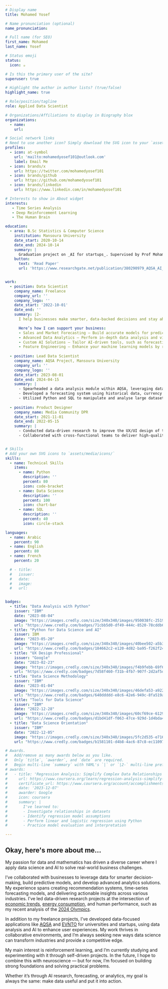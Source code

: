 ```yaml
---
# Display name
title: Mohamed Yosef

# Name pronunciation (optional)
name_pronunciation: 

# Full name (for SEO)
first_name: Mohamed
last_name: Yosef

# Status emoji
status:
  icon: ☕️

# Is this the primary user of the site?
superuser: true

# Highlight the author in author lists? (true/false)
highlight_name: true

# Role/position/tagline
role: Applied Data Scientist

# Organizations/Affiliations to display in Biography blox
organizations:
  - name: 
    url: 

# Social network links
# Need to use another icon? Simply download the SVG icon to your `assets/media/icons/` folder.
profiles:
  - icon: at-symbol
    url: 'mailto:mohamedyosef101@outlook.com'
    label: Email Me
  - icon: brands/x
    url: https://twitter.com/mohamedyosef101
  - icon: brands/github
    url: https://github.com/mohamedyosef101
  - icon: brands/linkedin
    url: https://www.linkedin.com/in/mohamedyosef101

# Interests to show in About widget
interests:
   - Time Series Analysis
   - Deep Reinforcement Learning
   - The Human Brain 

education:
  - area: B.Sc Statistics & Computer Science
    institution: Mansoura University
    date_start: 2020-10-14
    date_end: 2024-10-14
    summary: |
      Graduation project on _AI for startups_. Supervised by Prof Mohamed Ibrahim.
    button:
      text: 'Read Paper'
      url: 'https://www.researchgate.net/publication/380290979_AQSA_AI_for_Startups'


work:
  - position: Data Scientist
    company_name: Freelance
    company_url: ''
    company_logo: ''
    date_start: '2022-10-01'
    date_end: ''
    summary: |2-
      I help businesses make smarter, data-backed decisions and stay ahead of the competition by extracting actionable insights from their data.

      Here’s how I can support your business:
      - Sales and Market Forecasting – Build accurate models for predicting sales trends, interest rates, and market behaviours to inform strategic decisions. 
      - Advanced Data Analytics – Perform in-depth data analysis and visualizations to help you understand your business performance and customer behaviours.
      - Custom AI Solutions – Tailor AI-driven tools, such as forecasting systems, to automate business processes, improving efficiency and driving growth.
      - Feature Engineering – Enhance your machine learning models by refining the input data for higher accuracy and better performance.
  
  - position: Lead Data Scientist 
    company_name: AQSA Project, Mansoura University
    company_url: ''
    company_logo: ''
    date_start: 2023-08-01
    date_end: 2024-04-15
    summary: |
      - Spearheaded a data analysis module within AQSA, leveraging data pre-processing techniques and statistical analysis to extract actionable insights for small businesses.
      - Developed a forecasting system using historical data, currency exchange rates, and market trends to provide predictive insights into sales and business growth.
      - Utilized Python and SQL to manipulate and analyse large datasets streamlining the decision-making process for business stakeholders.
  
  - position: Product Designer
    company_name: Media Community DPR
    date_start: 2021-11-01
    date_end: 2022-05-15
    summary: |
      - Conducted data-driven research to improve the UX/UI design of the company’s digital products, ensuring the platform was optimized for user engagement. 
      - Collaborated with cross-functional teams to deliver high-quality design and prototype solutions


# Skills
# Add your own SVG icons to `assets/media/icons/`
skills:
  - name: Technical Skills
    items:
      - name: Python
        description: ''
        percent: 80
        icon: code-bracket
      - name: Data Science
        description: ''
        percent: 100
        icon: chart-bar
      - name: SQL
        description: ''
        percent: 40
        icon: circle-stack

languages:
  - name: Arabic
    percent: 90
  - name: English
    percent: 80
  - name: French
    percent: 20

  # - title: 
  #   issuer: 
  #   date: 
  #   image: 
  #   url: 


badges: 
  - title: "Data Analysis with Python"
    issuer: "IBM"
    date: "2023-08-04"
    image: "https://images.credly.com/size/340x340/images/950038fc-2519-4f79-8827-f71caf0f5095/image.png"
    url: "https://www.credly.com/badges/71cbb5d0-df49-444c-8520-78cddb6eb963/public_url"
  - title: "Python for Data Science and AI"
    issuer: IBM
    date: "2023-05-20"
    image: "https://images.credly.com/size/340x340/images/40bee502-a5b3-4365-90e7-57eed5067594/image.png"
    url: "https://www.credly.com/badges/184662c2-e120-4d82-ba95-f262f2425f50/public_url"
  - title: "UX Design Professional"
    issuer: "Google"
    date: "2023-02-23"
    image: "https://images.credly.com/size/340x340/images/f4b9febb-69f6-46d8-8797-1e504ebfe0f8/GCC_badge_UX_1000x1000.png"
    url: "https://www.credly.com/badges/7d58f460-f31b-4fb7-907f-2d2af5d5051f/public_url"
  - title: "Data Science Methodology"
    issuer: "IBM"
    date: "2023-01-04"
    image: "https://images.credly.com/size/340x340/images/46defa53-a922-47bd-94ea-b43488f5cd8a/Data_Science_Methodology_Foundational.png"
    url: "https://www.credly.com/badges/640ddddd-e8c6-42e6-949c-8fa519aedfb7/public_url"
  - title: "Tools for Data Science"
    issuer: "IBM"
    date: "2022-12-28"
    image: 'https://images.credly.com/size/340x340/images/60cf69ce-6129-425d-9a42-7732fa07da1e/Tools_for_Data_Science_Foundational.png'
    url: "https://www.credly.com/badges/d1bd41df-f063-47ce-929d-1d4bda44e70e/public_url"
  - title: "Data Science Orientation"
    issuer: "IBM"
    date: "2022-12-05"
    image: "https://images.credly.com/size/340x340/images/5fc2d535-e716-46c4-881a-f4822b8da0e5/Cognitive_Class_-_What_is_Data_Science.png"
    url: "https://www.credly.com/badges/b1581101-d4b8-4ac6-87c8-ec1109769fcd/public_url"

# Awards.
#   Add/remove as many awards below as you like.
#   Only `title`, `awarder`, and `date` are required.
#   Begin multi-line `summary` with YAML's `|` or `|2-` multi-line prefix and indent 2 spaces below.
# awards:
#   - title: 'Regression Analysis: Simplify Complex Data Relationships'
#     url: https://www.coursera.org/learn/regression-analysis-simplify-complex-data-relationships
#     certificate_url: https://www.coursera.org/account/accomplishments/verify/ZWENJ32JPU8T
#     date: '2023-12-07'
#     awarder: Google
#     icon: coursera
#     summary: |
#       I've learned to: 
#       - Investigate relationships in datasets
#       - Identify regression model assumptions 
#       - Perform linear and logistic regression using Python
#       - Practice model evaluation and interpretation

---
```

## Okay, here's more about me...

My passion for data and mathematics has driven a diverse career where I apply data science and AI to solve real-world business challenges.

I’ve collaborated with businesses to leverage data for smarter decision-making, build predictive models, and develop advanced analytics solutions. My experience spans creating recommendation systems, time-series forecasting models, and delivering actionable insights across various industries. I’ve led data-driven research projects at the intersection of [economic trends](https://mohamedyosef101.github.io/publication/unempgrowth/), [energy consumption](https://mohamedyosef101.github.io/publication/global-energy/), and human performance, such as my recent analysis of the [2024 Olympics](https://mohamedyosef101.github.io/publication/olympics-economics/).

In addition to my freelance projects, I’ve developed data-focused applications like [AQSA](https://mohamedyosef101.github.io/publication/aqsa/) and [EVNTO](https://mohamedyosef101.github.io/publication/evnto/) for universities and startups, using data analysis and AI to enhance user experiences. My work thrives in collaborative environments, and I’m always seeking new ways data science can transform industries and provide a competitive edge.

My main interest is reinforcement learning, and I’m currently studying and experimenting with it through self-driven projects. In the future, I hope to combine this with neuroscience — but for now, I’m focused on building strong foundations and solving practical problems.

Whether it’s through AI research, forecasting, or analytics, my goal is always the same: make data useful and put it into action.
